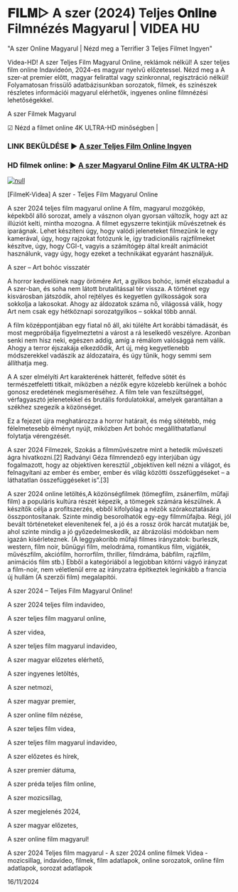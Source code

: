 # 𝐅𝐈𝐋𝐌▷ A szer (2024) Teljes 𝐎𝐧𝐥𝐢𝐧𝐞 Filmnézés Magyarul | VIDEA HU





"A szer Online Magyarul | Nézd meg a Terrifier 3 Teljes Filmet Ingyen"

Videa-HD! A szer Teljes Film Magyarul Online, reklámok nélkül! A szer teljes film online Indavideón, 2024-es magyar nyelvű előzetessel. Nézd meg a A szer-at premier előtt, magyar felirattal vagy szinkronnal, regisztráció nélkül! Folyamatosan frissülő adatbázisunkban sorozatok, filmek, és színészek részletes információi magyarul elérhetők, ingyenes online filmnézési lehetőségekkel.

A szer Filmek Magyarul

☑ Nézd a filmet online 4K ULTRA-HD minőségben |

### LINK BEKÜLDÉSE ▶️ [A szer Teljes Film Online Ingyen](https://t.co/EA6yiwKdOJ)

### HD filmek online: ▶️ [A szer Magyarul Online Film 4K ULTRA-HD](https://t.co/EA6yiwKdOJ)

[![null](https://static.wixstatic.com/media/855a25_043b5abeb4ae4d35ac003198e7fe56ed~mv2.gif)](https://t.co/EA6yiwKdOJ)

[FilmeK-Videa] A szer - Teljes Film Magyarul Online

A szer 2024 teljes film magyarul online A film, magyarul mozgókép, képekből álló sorozat, amely a vásznon olyan gyorsan változik, hogy azt az illúziót kelti, mintha mozogna. A filmet egyszerre tekintjük művészetnek és iparágnak. Lehet készíteni úgy, hogy valódi jeleneteket filmezünk le egy kamerával, úgy, hogy rajzokat fotózunk le, így tradicionális rajzfilmeket készítve, úgy, hogy CGI-t, vagyis a számítógép által kreált animációt használunk, vagy úgy, hogy ezeket a technikákat egyaránt használjuk.

A szer – Art bohóc visszatér

A horror kedvelőinek nagy örömére Art, a gyilkos bohóc, ismét elszabadul a A szer-ban, és soha nem látott brutalitással tér vissza. A történet egy kisvárosban játszódik, ahol rejtélyes és kegyetlen gyilkosságok sora sokkolja a lakosokat. Ahogy az áldozatok száma nő, világossá válik, hogy Art nem csak egy hétköznapi sorozatgyilkos – sokkal több annál.

A film középpontjában egy fiatal nő áll, aki túlélte Art korábbi támadását, és most megpróbálja figyelmeztetni a várost a rá leselkedő veszélyre. Azonban senki nem hisz neki, egészen addig, amíg a rémálom valósággá nem válik. Ahogy a terror éjszakája elkezdődik, Art új, még kegyetlenebb módszerekkel vadászik az áldozataira, és úgy tűnik, hogy semmi sem állíthatja meg.

A A szer elmélyíti Art karakterének hátterét, felfedve sötét és természetfeletti titkait, miközben a nézők egyre közelebb kerülnek a bohóc gonosz eredetének megismeréséhez. A film tele van feszültséggel, vérfagyasztó jelenetekkel és brutális fordulatokkal, amelyek garantáltan a székhez szegezik a közönséget.

Ez a fejezet újra meghatározza a horror határait, és még sötétebb, még félelmetesebb élményt nyújt, miközben Art bohóc megállíthatatlanul folytatja vérengzését.

A szer 2024 Filmezek, Szokás a filmművészetre mint a hetedik művészeti ágra hivatkozni.[2] Radványi Géza filmrendező egy interjúban úgy fogalmazott, hogy az objektíven keresztül „objektíven kell nézni a világot, és felnagyítani az ember és ember, ember és világ közötti összefüggéseket – a láthatatlan összefüggéseket is”.[3]

A szer 2024 online letöltés,A közönségfilmek (tömegfilm, zsánerfilm, műfaji film) a populáris kultúra részét képezik, a tömegek számára készülnek. A készítők célja a profitszerzés, ebből kifolyólag a nézők szórakoztatására összpontosítanak. Szinte mindig besorolhatók egy-egy filmműfajba. Régi, jól bevált történeteket elevenítenek fel, a jó és a rossz örök harcát mutatják be, ahol szinte mindig a jó győzedelmeskedik, az ábrázolási módokban nem igazán kísérleteznek. (A leggyakoribb műfaji filmes irányzatok: burleszk, western, film noir, bűnügyi film, melodráma, romantikus film, vígjáték, művészfilm, akciófilm, horrorfilm, thriller, filmdráma, bábfilm, rajzfilm, animációs film stb.) Ebből a kategóriából a legjobban kitörni vágyó irányzat a film-noir, nem véletlenül erre az irányzatra építkeztek leginkább a francia új hullám (A szerzői film) megalapítói.

A szer 2024 – Teljes Film Magyarul Online!

A szer 2024 teljes film indavideo,

A szer teljes film magyarul online,

A szer videa,

A szer teljes film magyarul indavideo,

A szer magyar előzetes elérhető,

A szer ingyenes letöltés,

A szer netmozi,

A szer magyar premier,

A szer online film nézése,

A szer teljes film videa,

A szer teljes film magyarul indavideo,

A szer előzetes és hírek,

A szer premier dátuma,

A szer préda teljes film online,

A szer mozicsillag,

A szer megjelenés 2024,

A szer magyar előzetes,

A szer online film magyarul!

A szer 2024 Teljes film magyarul - A szer 2024 online filmek Videa - mozicsillag, indavideo, filmek, film adatlapok, online sorozatok, online film adatlapok, sorozat adatlapok

16/11/2024
